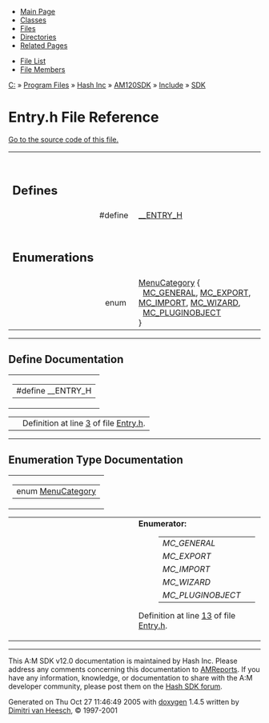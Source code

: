 <div class="tabs">

- [Main Page](index.md)
- [Classes](annotated.md)
- <span id="current">[Files](files.md)</span>
- [Directories](dirs.md)
- [Related Pages](pages.md)

</div>

<div class="tabs">

- [File List](files.md)
- [File Members](globals.md)

</div>

<div class="nav">

<a href="dir_C_3A_2F.md" class="el">C:</a> » <a href="dir_C_3A_2FProgram_20Files_2F.md" class="el">Program Files</a> » <a href="dir_C_3A_2FProgram_20Files_2FHash_20Inc_2F.md" class="el">Hash Inc</a> » <a href="dir_C_3A_2FProgram_20Files_2FHash_20Inc_2FAM120SDK_2F.md" class="el">AM120SDK</a> » <a href="dir_C_3A_2FProgram_20Files_2FHash_20Inc_2FAM120SDK_2FInclude_2F.md" class="el">Include</a> » <a href="dir_C_3A_2FProgram_20Files_2FHash_20Inc_2FAM120SDK_2FInclude_2FSDK_2F.md" class="el">SDK</a>

</div>

# Entry.h File Reference

[Go to the source code of this file.](Entry_8h-source.md)

<table data-border="0" data-cellpadding="0" data-cellspacing="0">
<colgroup>
<col style="width: 50%" />
<col style="width: 50%" />
</colgroup>
<tbody>
<tr>
<td></td>
<td></td>
</tr>
<tr>
<td colspan="2"><br />
&#10;<h2 id="defines">Defines</h2></td>
</tr>
<tr>
<td class="memItemLeft" style="text-align: right;" data-nowrap="" data-valign="top">#define </td>
<td class="memItemRight" data-valign="bottom"><a href="Entry_8h.md#1c863887ecc0188c1d099cd2304d9c48" class="el">__ENTRY_H</a></td>
</tr>
<tr>
<td colspan="2"><br />
&#10;<h2 id="enumerations">Enumerations</h2></td>
</tr>
<tr>
<td class="memItemLeft" style="text-align: right;" data-nowrap="" data-valign="top">enum  </td>
<td class="memItemRight" data-valign="bottom"><a href="Entry_8h.md#3b29b2a192e3249563819cead296a093" class="el">MenuCategory</a> {<br />
  <a href="Entry_8h.md#3b29b2a192e3249563819cead296a093ba5880363e3c8aa9ad6db71f3b47187c" class="el">MC_GENERAL</a>, <a href="Entry_8h.md#3b29b2a192e3249563819cead296a093abbf65b433b45e07e364341235698222" class="el">MC_EXPORT</a>, <a href="Entry_8h.md#3b29b2a192e3249563819cead296a0931f886b0a42970b0fcdf6259310719b8e" class="el">MC_IMPORT</a>, <a href="Entry_8h.md#3b29b2a192e3249563819cead296a093279526b6245f5d6fc13a7754bb2376e6" class="el">MC_WIZARD</a>,<br />
  <a href="Entry_8h.md#3b29b2a192e3249563819cead296a0930b8799939944a74cf138a1f1b36f1f2a" class="el">MC_PLUGINOBJECT</a><br />
}</td>
</tr>
</tbody>
</table>

------------------------------------------------------------------------

## Define Documentation

<span id="1c863887ecc0188c1d099cd2304d9c48" class="anchor"></span>

<table class="mdTable" data-cellpadding="2" data-cellspacing="0">
<colgroup>
<col style="width: 100%" />
</colgroup>
<tbody>
<tr>
<td class="mdRow"><table data-cellpadding="0" data-cellspacing="0" data-border="0">
<tbody>
<tr>
<td class="md" data-nowrap="" data-valign="top">#define __ENTRY_H</td>
</tr>
</tbody>
</table></td>
</tr>
</tbody>
</table>

|  |  |
|----|----|
|   | Definition at line <a href="Entry_8h-source.md#l00003" class="el">3</a> of file <a href="Entry_8h-source.md" class="el">Entry.h</a>. |

------------------------------------------------------------------------

## Enumeration Type Documentation

<span id="3b29b2a192e3249563819cead296a093" class="anchor"></span>

<table class="mdTable" data-cellpadding="2" data-cellspacing="0">
<colgroup>
<col style="width: 100%" />
</colgroup>
<tbody>
<tr>
<td class="mdRow"><table data-cellpadding="0" data-cellspacing="0" data-border="0">
<tbody>
<tr>
<td class="md" data-nowrap="" data-valign="top">enum <a href="Entry_8h.md#3b29b2a192e3249563819cead296a093" class="el">MenuCategory</a></td>
</tr>
</tbody>
</table></td>
</tr>
</tbody>
</table>

<table data-cellspacing="5" data-cellpadding="0" data-border="0">
<colgroup>
<col style="width: 50%" />
<col style="width: 50%" />
</colgroup>
<tbody>
<tr>
<td> </td>
<td><dl>
<dt><strong>Enumerator:</strong></dt>
<dd>
<table data-border="0" data-cellspacing="2" data-cellpadding="0">
<tbody>
<tr>
<td data-valign="top"><em><span id="3b29b2a192e3249563819cead296a093ba5880363e3c8aa9ad6db71f3b47187c" class="anchor"></span>MC_GENERAL</em> </td>
<td></td>
</tr>
<tr>
<td data-valign="top"><em><span id="3b29b2a192e3249563819cead296a093abbf65b433b45e07e364341235698222" class="anchor"></span>MC_EXPORT</em> </td>
<td></td>
</tr>
<tr>
<td data-valign="top"><em><span id="3b29b2a192e3249563819cead296a0931f886b0a42970b0fcdf6259310719b8e" class="anchor"></span>MC_IMPORT</em> </td>
<td></td>
</tr>
<tr>
<td data-valign="top"><em><span id="3b29b2a192e3249563819cead296a093279526b6245f5d6fc13a7754bb2376e6" class="anchor"></span>MC_WIZARD</em> </td>
<td></td>
</tr>
<tr>
<td data-valign="top"><em><span id="3b29b2a192e3249563819cead296a0930b8799939944a74cf138a1f1b36f1f2a" class="anchor"></span>MC_PLUGINOBJECT</em> </td>
<td></td>
</tr>
</tbody>
</table>
</dd>
</dl>
<p>Definition at line <a href="Entry_8h-source.md#l00013" class="el">13</a> of file <a href="Entry_8h-source.md" class="el">Entry.h</a>.</p></td>
</tr>
</tbody>
</table>

------------------------------------------------------------------------

<span class="small">This A:M SDK v12.0 documentation is maintained by Hash Inc. Please address any comments concerning this documentation to [AMReports](http://www.hash.com/reports). If you have any information, knowledge, or documentation to share with the A:M developer community, please post them on the [Hash SDK forum](http://www.hash.com/forums/index.php?showforum=11).</span>

Generated on Thu Oct 27 11:46:49 2005 with [<span class="image placeholder" original-image-src="doxygen.png" original-image-title="" height="45" width="100" align="middle" border="0">doxygen</span>](http://www.doxygen.org/index.html) 1.4.5 written by [Dimitri van Heesch](mailto:dimitri@stack.nl), © 1997-2001
